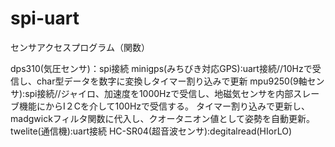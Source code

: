 # spi-uart
センサアクセスプログラム（関数）

dps310(気圧センサ)：spi接続
minigps(みちびき対応GPS):uart接続//10Hzで受信し、char型データを数字に変換しタイマー割り込みで更新
mpu9250(9軸センサ):spi接続//ジャイロ、加速度を1000Hzで受信し、地磁気センサを内部スレーブ機能にからI２Cを介して100Hzで受信する。
タイマー割り込みで更新し、madgwickフィルタ関数に代入し、クオータニオン値として姿勢を自動更新。
twelite(通信機):uart接続
HC-SR04(超音波センサ):degitalread(HIorLO)
